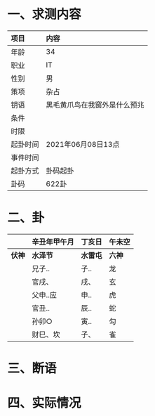 # 一、求测内容
|项目|内容|
|:-|:-|
|年龄|34|
|职业|IT|
|性别|男|
|策项|杂占|
|钥语|黑毛黄爪鸟在我窗外是什么预兆|
|条件||
|时限||
|起卦时间|2021年06月08日13点|
|事件时间||
|起卦方式|卦码起卦|
|卦码|622卦|

# 二、卦
||辛丑年甲午月|丁亥日|午未空|
|:-|:-|:-|:-|
|**伏神**|**水泽节**|**水雷屯**|**六神**|
||兄子..|子..|龙|
||官戌、|戌、|玄|
||父申..应|申..|虎|
||官丑..|辰..|蛇|
||孙卯○|寅..|勾|
||财巳、坎|子、|雀|


# 三、断语

# 四、实际情况